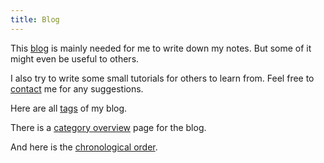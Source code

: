 ```yaml
---
title: Blog
---
```

This [blog](/blog_index.html) is mainly needed for me to write down my notes. But some of it
might even be useful to others.

I also try to write some small tutorials for others to learn from. Feel free to [contact](/contact) me for any suggestions.

Here are all [tags](/tags.html) of my blog. 

There is a [category overview](/categories.html) page for the blog.

And here is the [chronological order](/archives.html).

